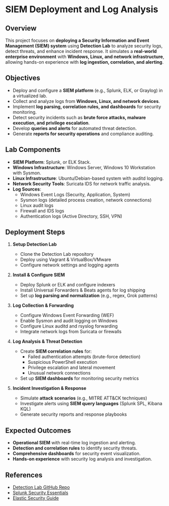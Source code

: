 
# SIEM Deployment and Log Analysis

## Overview
This project focuses on **deploying a Security Information and Event Management (SIEM) system** using **Detection Lab** to analyze security logs, detect threats, and enhance incident response. It simulates a **real-world enterprise environment** with **Windows, Linux, and network infrastructure**, allowing hands-on experience with **log ingestion, correlation, and alerting**.

## Objectives
- Deploy and configure a **SIEM platform** (e.g., Splunk, ELK, or Graylog) in a virtualized lab.
- Collect and analyze logs from **Windows, Linux, and network devices**.
- Implement **log parsing, correlation rules, and dashboards** for security monitoring.
- Detect security incidents such as **brute force attacks, malware execution, and privilege escalation**.
- Develop **queries and alerts** for automated threat detection.
- Generate **reports for security operations** and compliance auditing.

## Lab Components
- **SIEM Platform**: Splunk, or ELK Stack.
- **Windows Infrastructure**: Windows Server, Windows 10 Workstation with Sysmon.
- **Linux Infrastructure**: Ubuntu/Debian-based system with auditd logging.
- **Network Security Tools**: Suricata IDS for network traffic analysis.
- **Log Sources**:
  - Windows Event Logs (Security, Application, System)
  - Sysmon logs (detailed process creation, network connections)
  - Linux audit logs
  - Firewall and IDS logs
  - Authentication logs (Active Directory, SSH, VPN)

## Deployment Steps
1. **Setup Detection Lab**  
   - Clone the Detection Lab repository  
   - Deploy using Vagrant & VirtualBox/VMware  
   - Configure network settings and logging agents  

2. **Install & Configure SIEM**
   - Deploy Splunk or ELK and configure indexers  
   - Install Universal Forwarders & Beats agents for log shipping  
   - Set up **log parsing and normalization** (e.g., regex, Grok patterns)  

3. **Log Collection & Forwarding**
   - Configure Windows Event Forwarding (WEF)  
   - Enable Sysmon and audit logging on Windows  
   - Configure Linux auditd and rsyslog forwarding  
   - Integrate network logs from Suricata or firewalls  

4. **Log Analysis & Threat Detection**
   - Create **SIEM correlation rules** for:
     - Failed authentication attempts (brute-force detection)  
     - Suspicious PowerShell execution  
     - Privilege escalation and lateral movement  
     - Unusual network connections  
   - Set up **SIEM dashboards** for monitoring security metrics  

5. **Incident Investigation & Response**
   - Simulate **attack scenarios** (e.g., MITRE ATT&CK techniques)  
   - Investigate alerts using **SIEM query languages** (Splunk SPL, Kibana KQL)  
   - Generate security reports and response playbooks  

## Expected Outcomes
- **Operational SIEM** with real-time log ingestion and alerting.  
- **Detection and correlation rules** to identify security threats.  
- **Comprehensive dashboards** for security event visualization.  
- **Hands-on experience** with security log analysis and investigation.  

## References
- [Detection Lab GitHub Repo](https://github.com/clong/DetectionLab)  
- [Splunk Security Essentials](https://splunkbase.splunk.com/app/3435/)  
- [Elastic Security Guide](https://www.elastic.co/guide/en/security/current/index.html)  


